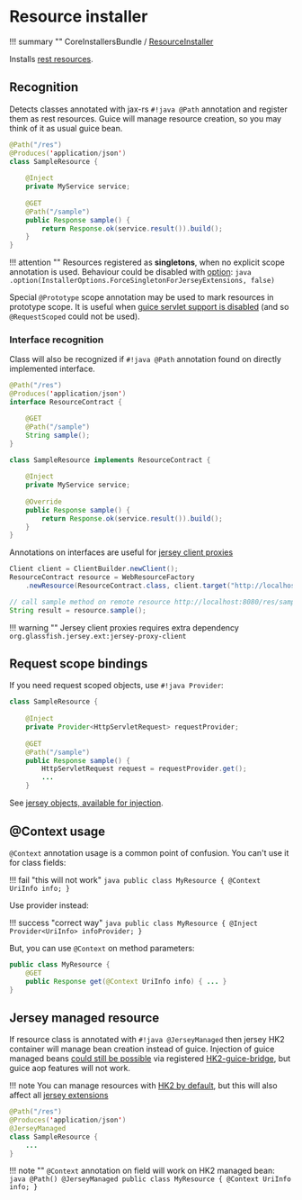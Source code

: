 # Resource installer

!!! summary ""
    CoreInstallersBundle / [ResourceInstaller](https://github.com/xvik/dropwizard-guicey/tree/master/src/main/java/ru/vyarus/dropwizard/guice/module/installer/feature/jersey/ResourceInstaller.java)

Installs [rest resources](https://www.dropwizard.io/en/release-4.0.x/manual/core.html#resources).

## Recognition

Detects classes annotated with jax-rs `#!java @Path` annotation and register them as rest resources.
Guice will manage resource creation, so you may think of it as usual guice bean.

```java
@Path("/res")
@Produces('application/json')
class SampleResource {
    
    @Inject
    private MyService service;
    
    @GET
    @Path("/sample")
    public Response sample() {
        return Response.ok(service.result()).build();
    }
}
```

!!! attention ""
    Resources registered as **singletons**, when no explicit scope annotation is used.
    Behaviour could be disabled with [option](../guide/configuration.md#options):
    ```java
    .option(InstallerOptions.ForceSingletonForJerseyExtensions, false)
    ``` 

Special `@Prototype` scope annotation may be used to mark resources in prototype scope.
It is useful when [guice servlet support is disabled](../guide/web.md#disable-servletmodule-support) (and so `@RequestScoped` could not be used). 

### Interface recognition

Class will also be recognized if `#!java @Path` annotation found on directly implemented interface.

```java
@Path("/res")
@Produces('application/json')
interface ResourceContract {

    @GET
    @Path("/sample")
    String sample();
}

class SampleResource implements ResourceContract {
    
    @Inject
    private MyService service;
    
    @Override
    public Response sample() {
        return Response.ok(service.result()).build();
    }
}
```

Annotations on interfaces are useful for [jersey client proxies](https://jersey.java.net/apidocs/2.22.1/jersey/org/glassfish/jersey/client/proxy/package-summary.html)  

```java
Client client = ClientBuilder.newClient();
ResourceContract resource = WebResourceFactory
    .newResource(ResourceContract.class, client.target("http://localhost:8080/"));

// call sample method on remote resource http://localhost:8080/res/sample
String result = resource.sample();
```

!!! warning ""
    Jersey client proxies requires extra dependency `org.glassfish.jersey.ext:jersey-proxy-client`

## Request scope bindings

If you need request scoped objects, use `#!java Provider`:

```java
class SampleResource {
    
    @Inject
    private Provider<HttpServletRequest> requestProvider;
    
    @GET
    @Path("/sample")
    public Response sample() {
        HttpServletRequest request = requestProvider.get();
        ...
    }
```

See [jersey objects, available for injection](../guide/guice/bindings.md#jersey-specific-bindings).

## @Context usage

`@Context` annotation usage is a common point of confusion. You can't use it for class fields: 

!!! fail "this will not work"
    ```java
    public class MyResource {
        @Context UriInfo info;
    }
    ```
    
Use provider instead:
    
!!! success "correct way"
    ```java
    public class MyResource {
        @Inject Provider<UriInfo> infoProvider;
    }
    ```

But, you can use `@Context` on method parameters:

```java
public class MyResource {
    @GET
    public Response get(@Context UriInfo info) { ... }
}
```

## Jersey managed resource

If resource class is annotated with `#!java @JerseyManaged` then jersey HK2 container will manage bean creation instead of guice. 
Injection of guice managed beans [could still be possible](../guide/hk2.md#hk2-guice-bridge) via registered [HK2-guice-bridge](https://hk2.java.net/2.4.0-b34/guice-bridge.html),
but guice aop features will not work.

!!! note
    You can manage resources with [HK2 by default](../guide/hk2.md#use-hk2-for-jersey-extensions),
    but this will also affect all [jersey extensions](jersey-ext.md)

```java
@Path("/res")
@Produces('application/json')
@JerseyManaged
class SampleResource {
    ...
}
```

!!! note ""
    `@Context` annotation on field will work on HK2 managed bean:
    ```java
    @Path()
    @JerseyManaged
    public class MyResource {
        @Context UriInfo info;
    }
    ```
